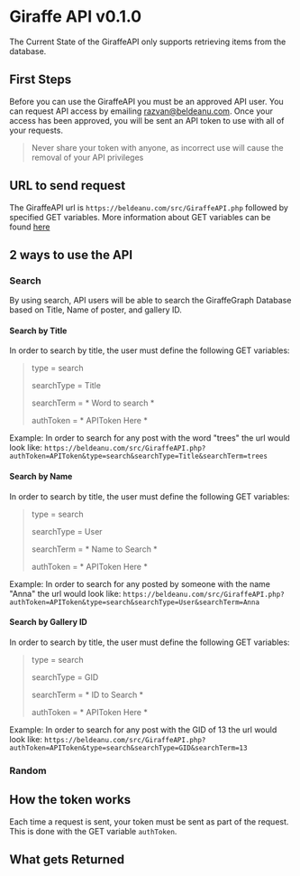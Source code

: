 # Giraffe API  v0.1.0
The Current State of the GiraffeAPI only supports retrieving items from the database.

## First Steps

Before you can use the GiraffeAPI you must be an approved API user. You can request API access by emailing razvan@beldeanu.com. Once your access has been approved, you will be sent an API token to use with all of your requests.

> Never share your token with anyone, as incorrect use will cause the removal of your API privileges

## URL  to send request

The GiraffeAPI url is `https://beldeanu.com/src/GiraffeAPI.php` followed by specified GET variables. More information about GET variables can be found [here](https://www.semrush.com/blog/url-parameters/)

## 2 ways to use the API
### Search
By using search, API users will be able to search the GiraffeGraph Database based on Title, Name of poster, and gallery ID.

#### Search by Title
In order to search by title, the user must define the following GET variables:
>type = search
>
>searchType = Title
>
>searchTerm = * Word to search *
>
>authToken = * APIToken Here *

Example: 
	In order to search for any post with the word "trees" the url would look like:
	`https://beldeanu.com/src/GiraffeAPI.php?authToken=APIToken&type=search&searchType=Title&searchTerm=trees`

#### Search by Name
In order to search by title, the user must define the following GET variables:
>type = search
>
>searchType = User
>
>searchTerm = * Name to Search *
>
>authToken = * APIToken Here *

Example: 
	In order to search for any posted by someone with the name "Anna" the url would look like:
	`https://beldeanu.com/src/GiraffeAPI.php?authToken=APIToken&type=search&searchType=User&searchTerm=Anna`

#### Search by Gallery ID
In order to search by title, the user must define the following GET variables:
>type = search
>
>searchType = GID
>
>searchTerm = * ID to Search *
>
>authToken = * APIToken Here *

Example: 
	In order to search for any post with the GID of 13 the url would look like:
	`https://beldeanu.com/src/GiraffeAPI.php?authToken=APIToken&type=search&searchType=GID&searchTerm=13`
	
### Random
## How the token works

Each time a request is sent, your token must be sent as part of the request. This is done with the GET variable `authToken`.

## What gets Returned




